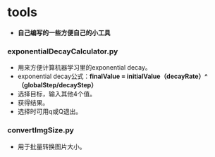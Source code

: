 # tools
* **自己编写的一些方便自己的小工具**

### exponentialDecayCalculator.py
* 用来方便计算机器学习里的exponential decay。
* exponential decay公式：**finalValue = initialValue（decayRate）^（globalStep/decayStep）**
* 选择目标，输入其他4个值。
* 获得结果。
* 选择时可用q或Q退出。

### convertImgSize.py
* 用于批量转换图片大小。